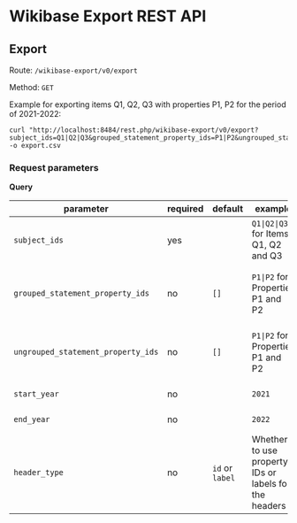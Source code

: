 # Wikibase Export REST API

## Export

Route: `/wikibase-export/v0/export`

Method: `GET`

Example for exporting items Q1, Q2, Q3 with properties P1, P2 for the period of 2021-2022:

```shell
curl "http://localhost:8484/rest.php/wikibase-export/v0/export?subject_ids=Q1|Q2|Q3&grouped_statement_property_ids=P1|P2&ungrouped_statement_property_ids=P3|P4&start_year=2021&end_year=2022" -o export.csv
```

### Request parameters

**Query**

| parameter                          | required | default | example                              | description                         |
|------------------------------------|----------|---------|--------------------------------------|-------------------------------------|
| `subject_ids`                      | yes      |         | `Q1\|Q2\|Q3` for Items Q1, Q2 and Q3 | The item IDs, separated with \|     |
| `grouped_statement_property_ids`   | no       | `[]`    | `P1\|P2` for Properties P1 and P2    | The property IDs, separated with \| |
| `ungrouped_statement_property_ids` | no       | `[]`    | `P1\|P2` for Properties P1 and P2    | The property IDs, separated with \| |
| `start_year`                       | no       |         | `2021`                               | The start year                      |
| `end_year`                         | no       |         | `2022`                               | The end year                        |
| `header_type`                      | no       | `id` or `label`                      | Whether to use property IDs or labels for the headers |
